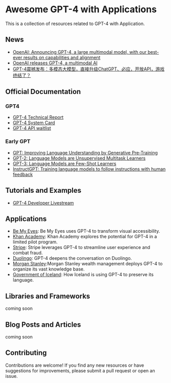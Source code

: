 # Awesome GPT-4 with Applications

This is a collection of resources related to GPT-4 with Application.

## News
- [OpenAI: Announcing GPT-4, a large multimodal model, with our best-ever results on capabilities and alignment](https://openai.com/product/gpt-4)
- [OpenAI releases GPT-4, a multimodal AI](https://www.theverge.com/2023/3/14/23638033/openai-gpt-4-chatgpt-multimodal-deep-learning)
- [GPT-4震撼发布：多模态大模型，直接升级ChatGPT、必应，开放API，游戏终结了？](https://mp.weixin.qq.com/s/kA7FBZsT6SIvwIkRwFS-xw)

## Official Documentation
### GPT4
- [GPT-4 Technical Report](https://cdn.openai.com/papers/gpt-4.pdf)
- [GPT-4 System Card](https://cdn.openai.com/papers/gpt-4-system-card.pdf)
- [GPT-4 API waitlist](https://openai.com/waitlist/gpt-4-api)

### Early GPT
- [GPT: Improving Language Understanding by Generative Pre-Training](https://www.cs.ubc.ca/~amuham01/LING530/papers/radford2018improving.pdf)
- [GPT-2: Language Models are Unsupervised Multitask Learners](https://life-extension.github.io/2020/05/27/GPT%E6%8A%80%E6%9C%AF%E5%88%9D%E6%8E%A2/language-models.pdf)
- [GPT-3: Language Models are Few-Shot Learners](https://proceedings.neurips.cc/paper/2020/hash/1457c0d6bfcb4967418bfb8ac142f64a-Abstract.html) 
- [InstructGPT: Training language models to follow instructions with human feedback](https://arxiv.org/abs/2203.02155) 

## Tutorials and Examples
- [GPT-4 Developer Livestream](https://www.youtube.com/watch?v=outcGtbnMuQ)  

## Applications

- [Be My Eyes](https://openai.com/customer-stories/be-my-eyes): Be My Eyes uses GPT-4 to transform visual accessibility.
- [Khan Academy](https://openai.com/customer-stories/khan-academy): Khan Academy explores the potential for GPT-4 in a limited pilot program.
- [Stripe](https://openai.com/customer-stories/stripe): Stripe leverages GPT-4 to streamline user experience and combat fraud.
- [Duolingo](https://openai.com/customer-stories/duolingo): GPT-4 deepens the conversation on Duolingo.
- [Morgan Stanley](https://openai.com/customer-stories/morgan-stanley):Morgan Stanley wealth management deploys GPT-4 to organize its vast knowledge base.
- [Government of Iceland](https://openai.com/customer-stories/government-of-iceland): How Iceland is using GPT-4 to preserve its language.


## Libraries and Frameworks

coming soon

## Blog Posts and Articles

coming soon

## Contributing

Contributions are welcome! If you find any new resources or have suggestions for improvements, please submit a pull request or open an issue.